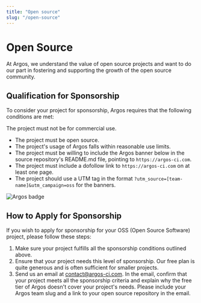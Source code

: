 ```yaml
---
title: "Open source"
slug: "/open-source"
---
```


# Open Source

At Argos, we understand the value of open source projects and want to do our part in fostering and supporting the growth of the open source community.

## Qualification for Sponsorship

To consider your project for sponsorship, Argos requires that the following conditions are met:

The project must not be for commercial use.

- The project must be open source.
- The project's usage of Argos falls within reasonable use limits.
- The project must be willing to include the Argos banner below in the source repository's README.md file, pointing to `https://argos-ci.com`.
- The project must include a dofollow link to `https://argos-ci.com` on at least one page.
- The project should use a UTM tag in the format `?utm_source=[team-name]&utm_campaign=oss` for the banners.

<div style={ textAlign: "center" }>
  <img src="https://argos-ci.com/badge-large.svg" alt="Argos badge" />
</div>

## How to Apply for Sponsorship

If you wish to apply for sponsorship for your OSS (Open Source Software) project, please follow these steps:

1. Make sure your project fulfills all the sponsorship conditions outlined above.
2. Ensure that your project needs this level of sponsorship. Our free plan is quite generous and is often sufficient for smaller projects.
3. Send us an email at [contact@argos-ci.com](mailto:contact@argos-ci.com). In the email, confirm that your project meets all the sponsorship criteria and explain why the free tier of Argos doesn't cover your project's needs. Please include your Argos team slug and a link to your open source repository in the email.
